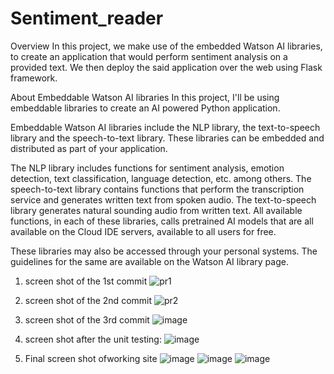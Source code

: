 # Sentiment_reader

Overview
In this project, we make use of the embedded Watson AI libraries, to create an application that would perform sentiment analysis on a provided text. We then deploy the said application over the web using Flask framework.

About Embeddable Watson AI libraries
In this project, I'll be using embeddable libraries to create an AI powered Python application.

Embeddable Watson AI libraries include the NLP library, the text-to-speech library and the speech-to-text library. These libraries can be embedded and distributed as part of your application. 

The NLP library includes functions for sentiment analysis, emotion detection, text classification, language detection, etc. among others. The speech-to-text library contains functions that perform the transcription service and generates written text from spoken audio. The text-to-speech library generates natural sounding audio from written text. All available functions, in each of these libraries, calls pretrained AI models that are all available on the Cloud IDE servers, available to all users for free.

These libraries may also be accessed through your personal systems. The guidelines for the same are available on the Watson AI library page.

1. screen shot  of the 1st commit
   ![pr1](https://github.com/user-attachments/assets/07dc7309-b9f7-4757-8b86-473b88fb77b2)

2. screen shot of the 2nd commit
   ![pr2](https://github.com/user-attachments/assets/aeb12d68-ca6f-4236-b764-48b1b48000fc)

3. screen shot of the 3rd commit
    ![image](https://github.com/user-attachments/assets/959555ff-10a8-45ff-a134-11a2a4ecaf8c)
4. screen shot after the unit testing:
    ![image](https://github.com/user-attachments/assets/f1d554ea-05b1-41e4-a431-80747566ed37)
5. Final screen shot ofworking site
    ![image](https://github.com/user-attachments/assets/7d85384e-916e-46f6-98f9-19b010035811)
   ![image](https://github.com/user-attachments/assets/4be3afa4-8fdd-4556-8c19-c6526402a1dd)
    ![image](https://github.com/user-attachments/assets/97f956e9-952e-4d0f-92e9-a158ab677bd4)
